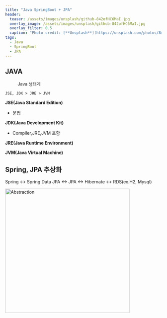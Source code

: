 ```yaml
---
title: "Java SpringBoot + JPA"
header:
  teaser: /assets/images/unsplash/github-842ofHC6MaI.jpg
  overlay_image: /assets/images/unsplash/github-842ofHC6MaI.jpg
  overlay_filter: 0.5
  caption: "Photo credit: [**Unsplash**](https://unsplash.com/photos/842ofHC6MaI)"
tags:
  - Java
  - SpringBoot
  - JPA
---
```




## JAVA
<!-- ![JAVA-1]({{'/assets/images/dev/jdk.png' | relative_url }}) -->
<figure style="width: 400px" class="align-left">
  <img src="{{ site.url }}{{ site.baseurl }}/assets/images/dev/jdk.jpg" alt="">
  <figcaption>Java 생태계</figcaption>
</figure>   

`JSE, JDK > JRE > JVM`

**JSE(Java Standard Edition)**
- 문법  

**JDK(Java Development Kit)**
- Compiler,JRE,JVM 포함  

**JRE(Java Runtime Environment)**  

**JVM(Java Virtual Machine)**  
    
  

## Spring, JPA 추상화

Spring <-> Spring Data JPA <-> JPA <-> Hibernate <-> RDS(ex.H2, Mysql)

<img src="{{ '/assets/images/abstraction-jpa.png' | relative_url }}" alt="Abstraction" width="400">

